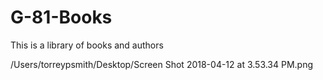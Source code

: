 # G-81-Books
This is a library of books and authors

/Users/torreypsmith/Desktop/Screen Shot 2018-04-12 at 3.53.34 PM.png
